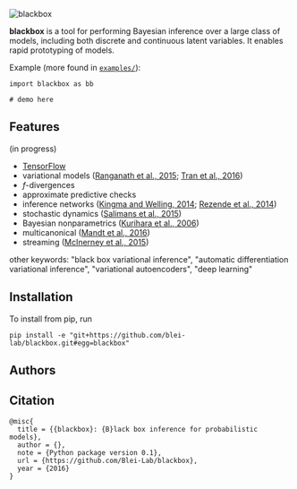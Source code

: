 ![blackbox](http://dustintran.com/img/blackbox_200.png)

__blackbox__ is a tool for performing Bayesian inference over a large
class of models, including both discrete and continuous latent
variables. It enables rapid prototyping of models.

Example (more found in [`examples/`](examples/)):
```{Python}
import blackbox as bb

# demo here
```

## Features

(in progress)
* [TensorFlow](https://www.tensorflow.org)
* variational models ([Ranganath et al., 2015](http://arxiv.org/abs/1511.02386); [Tran et al., 2016](http://arxiv.org/abs/1511.06499))
* $f$-divergences
* approximate predictive checks
* inference networks ([Kingma and Welling, 2014](http://arxiv.org/abs/1312.6114); [Rezende et al., 2014](http://arxiv.org/abs/1401.4082))
* stochastic dynamics ([Salimans et al., 2015](http://arxiv.org/abs/1410.6460))
* Bayesian nonparametrics ([Kurihara et al., 2006](http://papers.nips.cc/paper/3025-accelerated-variational-dirichlet-process-mixtures.pdf))
* multicanonical ([Mandt et al., 2016](http://arxiv.org/abs/1411.1810))
* streaming ([McInerney et al., 2015](http://arxiv.org/abs/1507.05253))

other keywords: "black box variational inference", "automatic
differentiation variational inference", "variational autoencoders",
"deep learning"

## Installation

To install from pip, run
```{bash}
pip install -e "git+https://github.com/blei-lab/blackbox.git#egg=blackbox"
```

## Authors

## Citation

```
@misc{
  title = {{blackbox}: {B}lack box inference for probabilistic models},
  author = {},
  note = {Python package version 0.1},
  url = {https://github.com/Blei-Lab/blackbox},
  year = {2016}
}
```

